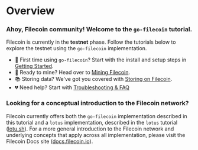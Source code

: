# Overview

### Ahoy, Filecoin community! Welcome to the `go-filecoin` tutorial.

Filecoin is currently in the **testnet** phase. Follow the tutorials below to explore the testnet using the `go-filecoin` implementation.

* 🍄 First time using `go-filecoin`? Start with the install and setup steps in [Getting Started](Getting-Started).
* 🤖 Ready to mine? Head over to [Mining Filecoin](Mining-Filecoin).
* 📚 Storing data? We've got you covered with [Storing on Filecoin](Storing-on-Filecoin).
* 💔 Need help? Start with [Troubleshooting & FAQ](Troubleshooting-&-FAQ)

### Looking for a conceptual introduction to the Filecoin network?

Filecoin currently offers both the `go-filecoin` implementation described in this tutorial and a `lotus` implementation, described in the `lotus` tutorial ([lotu.sh](https://lotu.sh)). For a more general introduction to the Filecoin network and underlying concepts that apply across all implementation, please visit the Filecoin Docs site ([docs.filecoin.io](https://docs.filecoin.io)). 
